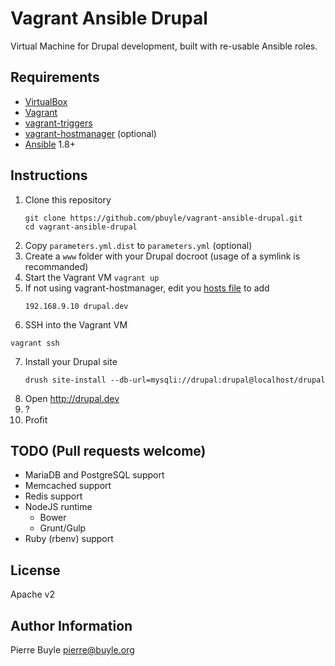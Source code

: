 # Vagrant Ansible Drupal

Virtual Machine for Drupal development, built with re-usable Ansible roles.

## Requirements
* [VirtualBox](https://www.virtualbox.org)
* [Vagrant](https://www.vagrantup.com/)
* [vagrant-triggers](https://github.com/emyl/vagrant-triggers)
* [vagrant-hostmanager](https://github.com/smdahlen/vagrant-hostmanager) (optional)
* [Ansible](http://www.ansible.com) 1.8+

## Instructions

1. Clone this repository
   ```
   git clone https://github.com/pbuyle/vagrant-ansible-drupal.git
   cd vagrant-ansible-drupal
   ```
2. Copy `parameters.yml.dist` to `parameters.yml` (optional)
3. Create a `www` folder with your Drupal docroot (usage of a symlink is recommanded)
4. Start the Vagrant VM
   ```vagrant up```
5. If not using vagrant-hostmanager, edit you [hosts file](https://en.wikipedia.org/wiki/Hosts_%28file%29) to add 
   ```
   192.168.9.10	drupal.dev
   ```
6. SSH into the Vagrant VM
  ```
  vagrant ssh
  ```
7. Install your Drupal site
   ```
   drush site-install --db-url=mysqli://drupal:drupal@localhost/drupal
   ```
7. Open http://drupal.dev
8. ?
9. Profit

## TODO (Pull requests welcome)
* MariaDB and PostgreSQL support
* Memcached support 
* Redis support 
* NodeJS runtime
    * Bower
    * Grunt/Gulp
* Ruby (rbenv) support

## License

Apache v2

## Author Information

Pierre Buyle <pierre@buyle.org>